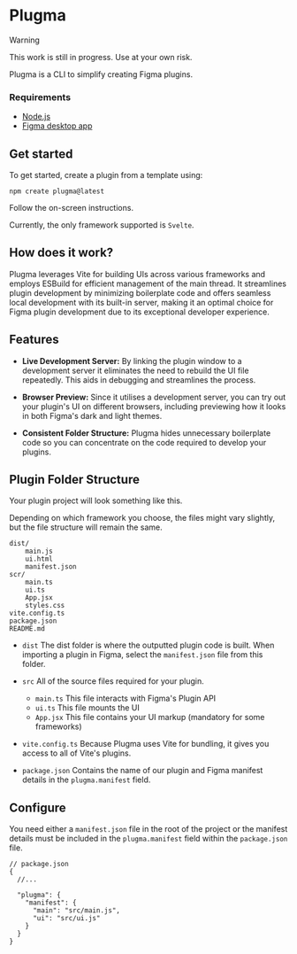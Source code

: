 # Plugma

> [!WARNING]
> This work is still in progress. Use at your own risk.

Plugma is a CLI to simplify creating Figma plugins.

### Requirements

- [Node.js](https://nodejs.org/en)
- [Figma desktop app](https://www.figma.com/downloads/)

## Get started

To get started, create a plugin from a template using:

```shell
npm create plugma@latest
```

Follow the on-screen instructions.

Currently, the only framework supported is `Svelte`.

## How does it work?

Plugma leverages Vite for building UIs across various frameworks and employs ESBuild for efficient management of the main thread. It streamlines plugin development by minimizing boilerplate code and offers seamless local development with its built-in server, making it an optimal choice for Figma plugin development due to its exceptional developer experience.

## Features

- **Live Development Server:** By linking the plugin window to a development server it eliminates the need to rebuild the UI file repeatedly. This aids in debugging and streamlines the process.

- **Browser Preview:** Since it utilises a development server, you can try out your plugin's UI on different browsers, including previewing how it looks in both Figma's dark and light themes.

- **Consistent Folder Structure:** Plugma hides unnecessary boilerplate code so you can concentrate on the code required to develop your plugins.

## Plugin Folder Structure

Your plugin project will look something like this.

Depending on which framework you choose, the files might vary slightly, but the file structure will remain the same.

```
dist/
    main.js
    ui.html
    manifest.json
scr/
    main.ts
    ui.ts
    App.jsx
    styles.css
vite.config.ts
package.json
README.md
```

- `dist` The dist folder is where the outputted plugin code is built. When importing a plugin in Figma, select the `manifest.json` file from this folder.

- `src` All of the source files required for your plugin.

  - `main.ts` This file interacts with Figma's Plugin API
  - `ui.ts` This file mounts the UI
  - `App.jsx` This file contains your UI markup (mandatory for some frameworks)

- `vite.config.ts` Because Plugma uses Vite for bundling, it gives you access to all of Vite's plugins.

- `package.json` Contains the name of our plugin and Figma manifest details in the `plugma.manifest` field.

## Configure

You need either a `manifest.json` file in the root of the project or the manifest details must be included in the `plugma.manifest` field within the `package.json` file.

```jsonc
// package.json
{
  //...

  "plugma": {
    "manifest": {
      "main": "src/main.js",
      "ui": "src/ui.js"
    }
  }
}
```
